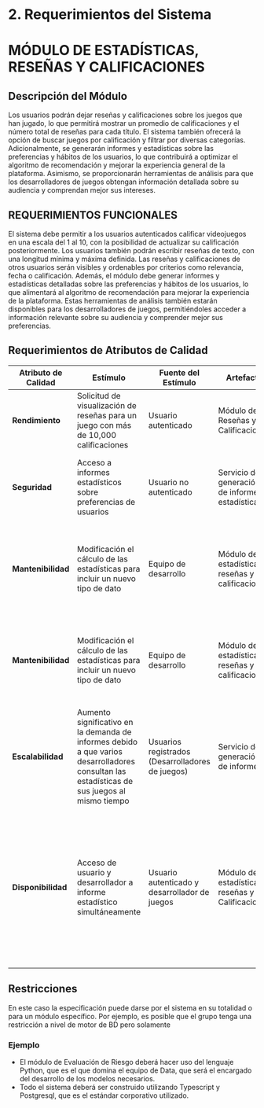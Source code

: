 # 2. Requerimientos del Sistema

# MÓDULO DE ESTADÍSTICAS, RESEÑAS Y CALIFICACIONES


## Descripción del Módulo
Los usuarios podrán dejar reseñas y calificaciones sobre los juegos que han jugado, lo que permitirá mostrar un promedio de calificaciones y el número total de reseñas para cada título. El sistema también ofrecerá la opción de buscar juegos por calificación y filtrar por diversas categorías. Adicionalmente, se generarán informes y estadísticas sobre las preferencias y hábitos de los usuarios, lo que contribuirá a optimizar el algoritmo de recomendación y mejorar la experiencia general de la plataforma. Asimismo, se proporcionarán herramientas de análisis para que los desarrolladores de juegos obtengan información detallada sobre su audiencia y comprendan mejor sus intereses.


## REQUERIMIENTOS FUNCIONALES

El sistema debe permitir a los usuarios autenticados calificar videojuegos en una escala del 1 al 10, con la posibilidad de actualizar su calificación posteriormente. Los usuarios también podrán escribir reseñas de texto, con una longitud mínima y máxima definida. Las reseñas y calificaciones de otros usuarios serán visibles y ordenables por criterios como relevancia, fecha o calificación. Además, el módulo debe generar informes y estadísticas detalladas sobre las preferencias y hábitos de los usuarios, lo que alimentará al algoritmo de recomendación para mejorar la experiencia de la plataforma. Estas herramientas de análisis también estarán disponibles para los desarrolladores de juegos, permitiéndoles acceder a información relevante sobre su audiencia y comprender mejor sus preferencias.

## Requerimientos de Atributos de Calidad

| **Atributo de Calidad** | **Estímulo**                          | **Fuente del Estímulo**         | **Artefacto**                       | **Entorno**                      | **Respuesta**                                     | **Medida de Respuesta**                            |
|-------------------------|---------------------------------------|---------------------------------|-------------------------------------|-----------------------------------|--------------------------------------------------|---------------------------------------------------|
| **Rendimiento**       | Solicitud de visualización de reseñas para un juego con más de 10,000 calificaciones | Usuario autenticado             | Módulo de Reseñas y Calificaciones    |  Operación en horas pico de la plataforma     | El sistema carga y muestra las reseñas de manera eficiente | Las reseñas deben cargarse en menos de 2 segundos |
| **Seguridad**       | Acceso a informes estadísticos sobre preferencias de usuarios | Usuario no autenticado             | Servicio de generación de informes y estadísticas    |  Operación normal     | El sistema deniega el acceso y registra el intento en los logs de seguridad | El acceso debe ser bloqueado en menos de 100 ms y el intento registrado |
| **Mantenibilidad**       | Modificación el cálculo de las estadísticas para incluir un nuevo tipo de dato | Equipo de desarrollo             | Módulo de estadísticas, reseñas y calificaciones    |  Operación normal     | El sistema permite modificar la forma de cálculo de las estadísticas sin afectar las funcionalidades existentes | Las modificaciones deben implementarse en menos de 4 horas sin causar errores en el sistema |
| **Mantenibilidad**       | Modificación el cálculo de las estadísticas para incluir un nuevo tipo de dato | Equipo de desarrollo             | Módulo de estadísticas, reseñas y calificaciones    |  Operación normal     | El sistema permite modificar la forma de cálculo de las estadísticas sin afectar las funcionalidades existentes | Las modificaciones deben implementarse en menos de 4 horas sin causar errores en el sistema |
| **Escalabilidad**       | Aumento significativo en la demanda de informes debido a que varios desarrolladores consultan las estadísticas de sus juegos al mismo tiempo | Usuarios registrados (Desarrolladores de juegos)             | Servicio de generación de informes    | Periodo de alta demanda      | El sistema genera y entrega los informes sin afectar el rendimiento general | Los informes deben generarse en menos de 5 segundos, incluso bajo una carga elevada |
| **Disponibilidad**       | Acceso de usuario y desarrollador a informe estadístico simultáneamente | Usuario autenticado y desarrollador de juegos             | Módulo de estadísticas, reseñas y Calificaciones    | Durante el uso normal      | El sistema debe seguir funcionando y responder a ambas solicitudes sin interrupciones, incluso si uno de los servidores o nodos del sistema falla | El sistema debe tener un 99.9% de disponibilidad anual, asegurando que los usuarios y desarrolladores puedan acceder a las reseñas y estadísticas sin tiempos de inactividad prolongados |

## Restricciones
En este caso la especificación puede darse por el sistema en su totalidad o para un módulo específico. Por ejemplo, es posible que el grupo tenga una restricción a nivel de motor de BD pero solamente 

### Ejemplo
- El módulo de Evaluación de Riesgo deberá hacer uso del lenguaje Python, que es el que domina el equipo de Data, que será el encargado del desarrollo de los modelos necesarios.
- Todo el sistema deberá ser construido utilizando Typescript y Postgresql, que es el estándar corporativo utilizado.
